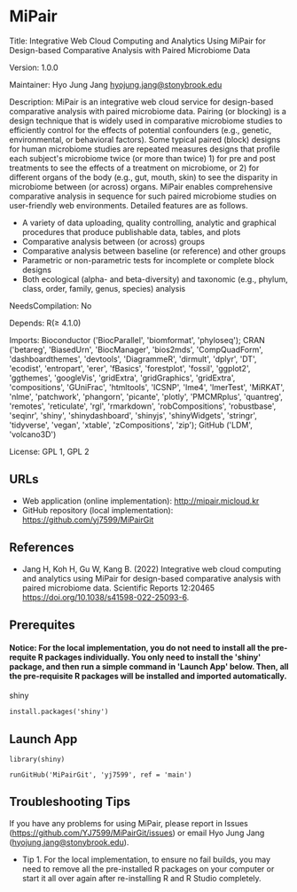 # MiPair

Title: Integrative Web Cloud Computing and Analytics Using MiPair for Design-based Comparative Analysis with Paired Microbiome Data

Version: 1.0.0

Maintainer: Hyo Jung Jang <hyojung.jang@stonybrook.edu>

Description: MiPair is an integrative web cloud service for design-based comparative analysis with paired microbiome data. Pairing (or blocking) is a design technique that is widely used in comparative microbiome studies to efficiently control for the effects of potential confounders (e.g., genetic, environmental, or behavioral factors). Some typical paired (block) designs for human microbiome studies are repeated measures designs that profile each subject's microbiome twice (or more than twice) 1) for pre and post treatments to see the effects of a treatment on microbiome, or 2) for different organs of the body (e.g., gut, mouth, skin) to see the disparity in microbiome between (or across) organs. MiPair enables comprehensive comparative analysis in sequence for such paired microbiome studies on user-friendly web environments. Detailed features are as follows.

* A variety of data uploading, quality controlling, analytic and graphical procedures that produce publishable data, tables, and plots
* Comparative analysis between (or across) groups
* Comparative analysis between baseline (or reference) and other groups
* Parametric or non-parametric tests for incomplete or complete block designs
* Both ecological (alpha- and beta-diversity) and taxonomic (e.g., phylum, class, order, family, genus, species) analysis

NeedsCompilation: No

Depends: R(≥ 4.1.0)

Imports: Bioconductor ('BiocParallel', 'biomformat', 'phyloseq'); CRAN ('betareg', 'BiasedUrn', 'BiocManager', 'bios2mds', 'CompQuadForm', 'dashboardthemes', 'devtools', 'DiagrammeR', 'dirmult', 'dplyr', 'DT', 'ecodist', 'entropart', 'erer', 'fBasics', 'forestplot', 'fossil', 'ggplot2', 'ggthemes', 'googleVis', 'gridExtra', 'gridGraphics', 'gridExtra', 'compositions', 'GUniFrac', 'htmltools', 'ICSNP', 'lme4', 'lmerTest', 'MiRKAT', 'nlme', 'patchwork', 'phangorn', 'picante', 'plotly', 'PMCMRplus', 'quantreg', 'remotes', 'reticulate', 'rgl', 'rmarkdown', 'robCompositions', 'robustbase', 'seqinr', 'shiny', 'shinydashboard', 'shinyjs', 'shinyWidgets', 'stringr', 'tidyverse', 'vegan', 'xtable', 'zCompositions', 'zip'); GitHub ('LDM', 'volcano3D')

License: GPL 1, GPL 2 

## URLs

* Web application (online implementation): http://mipair.micloud.kr
* GitHub repository (local implementation): https://github.com/yj7599/MiPairGit

## References

* Jang H, Koh H, Gu W, Kang B. (2022) Integrative web cloud computing and analytics using MiPair for design-based comparative analysis with paired microbiome data. Scientific Reports 12:20465 https://doi.org/10.1038/s41598-022-25093-6.

## Prerequites

#### Notice: For the local implementation, you do not need to install all the pre-requite R packages individually. You only need to install the 'shiny' package, and then run a simple command in 'Launch App' below. Then, all the pre-requisite R packages will be installed and imported automatically. 

shiny
```
install.packages('shiny')
```

## Launch App

```
library(shiny)

runGitHub('MiPairGit', 'yj7599', ref = 'main')
```

## Troubleshooting Tips

If you have any problems for using MiPair, please report in Issues (https://github.com/YJ7599/MiPairGit/issues) or email Hyo Jung Jang (hyojung.jang@stonybrook.edu).

* Tip 1. For the local implementation, to ensure no fail builds, you may need to remove all the pre-installed R packages on your computer or start it all over again after re-installing R and R Studio completely.
